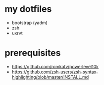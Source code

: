# my dotfiles

* bootstrap (yadm)
* zsh
* uxrvt

# prerequisites
* https://github.com/romkatv/powerlevel10k
* https://github.com/zsh-users/zsh-syntax-highlighting/blob/master/INSTALL.md
